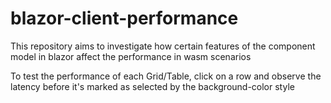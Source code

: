 # blazor-client-performance
This repository aims to investigate how certain features of the component model in blazor affect the performance in wasm scenarios

To test the performance of each Grid/Table, click on a row and observe the latency before it's marked as selected by the background-color style
